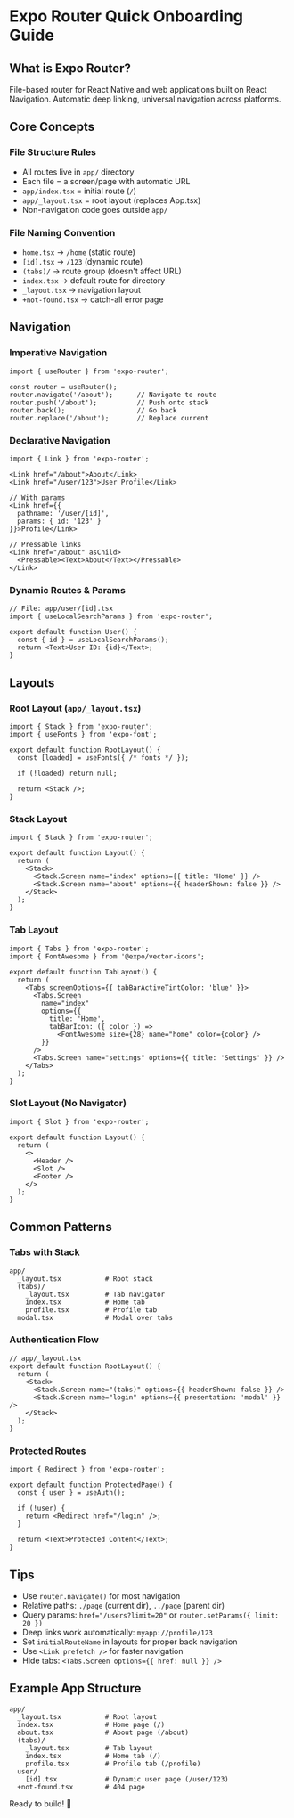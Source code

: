 # Expo Router Quick Onboarding Guide

## What is Expo Router?

File-based router for React Native and web applications built on React Navigation. Automatic deep linking, universal navigation across platforms.

## Core Concepts

### File Structure Rules
- All routes live in `app/` directory
- Each file = a screen/page with automatic URL
- `app/index.tsx` = initial route (`/`)
- `app/_layout.tsx` = root layout (replaces App.tsx)
- Non-navigation code goes outside `app/`

### File Naming Convention
- `home.tsx` → `/home` (static route)
- `[id].tsx` → `/123` (dynamic route)
- `(tabs)/` → route group (doesn't affect URL)
- `index.tsx` → default route for directory
- `_layout.tsx` → navigation layout
- `+not-found.tsx` → catch-all error page

## Navigation

### Imperative Navigation
```tsx
import { useRouter } from 'expo-router';

const router = useRouter();
router.navigate('/about');      // Navigate to route
router.push('/about');          // Push onto stack
router.back();                  // Go back
router.replace('/about');       // Replace current
```

### Declarative Navigation
```tsx
import { Link } from 'expo-router';

<Link href="/about">About</Link>
<Link href="/user/123">User Profile</Link>

// With params
<Link href={{
  pathname: '/user/[id]',
  params: { id: '123' }
}}>Profile</Link>

// Pressable links
<Link href="/about" asChild>
  <Pressable><Text>About</Text></Pressable>
</Link>
```

### Dynamic Routes & Params
```tsx
// File: app/user/[id].tsx
import { useLocalSearchParams } from 'expo-router';

export default function User() {
  const { id } = useLocalSearchParams();
  return <Text>User ID: {id}</Text>;
}
```

## Layouts

### Root Layout (`app/_layout.tsx`)
```tsx
import { Stack } from 'expo-router';
import { useFonts } from 'expo-font';

export default function RootLayout() {
  const [loaded] = useFonts({ /* fonts */ });

  if (!loaded) return null;

  return <Stack />;
}
```

### Stack Layout
```tsx
import { Stack } from 'expo-router';

export default function Layout() {
  return (
    <Stack>
      <Stack.Screen name="index" options={{ title: 'Home' }} />
      <Stack.Screen name="about" options={{ headerShown: false }} />
    </Stack>
  );
}
```

### Tab Layout
```tsx
import { Tabs } from 'expo-router';
import { FontAwesome } from '@expo/vector-icons';

export default function TabLayout() {
  return (
    <Tabs screenOptions={{ tabBarActiveTintColor: 'blue' }}>
      <Tabs.Screen
        name="index"
        options={{
          title: 'Home',
          tabBarIcon: ({ color }) =>
            <FontAwesome size={28} name="home" color={color} />
        }}
      />
      <Tabs.Screen name="settings" options={{ title: 'Settings' }} />
    </Tabs>
  );
}
```

### Slot Layout (No Navigator)
```tsx
import { Slot } from 'expo-router';

export default function Layout() {
  return (
    <>
      <Header />
      <Slot />
      <Footer />
    </>
  );
}
```

## Common Patterns

### Tabs with Stack
```
app/
  _layout.tsx           # Root stack
  (tabs)/
    _layout.tsx         # Tab navigator
    index.tsx           # Home tab
    profile.tsx         # Profile tab
  modal.tsx             # Modal over tabs
```

### Authentication Flow
```tsx
// app/_layout.tsx
export default function RootLayout() {
  return (
    <Stack>
      <Stack.Screen name="(tabs)" options={{ headerShown: false }} />
      <Stack.Screen name="login" options={{ presentation: 'modal' }} />
    </Stack>
  );
}
```

### Protected Routes
```tsx
import { Redirect } from 'expo-router';

export default function ProtectedPage() {
  const { user } = useAuth();

  if (!user) {
    return <Redirect href="/login" />;
  }

  return <Text>Protected Content</Text>;
}
```

## Tips

- Use `router.navigate()` for most navigation
- Relative paths: `./page` (current dir), `../page` (parent dir)
- Query params: `href="/users?limit=20"` or `router.setParams({ limit: 20 })`
- Deep links work automatically: `myapp://profile/123`
- Set `initialRouteName` in layouts for proper back navigation
- Use `<Link prefetch />` for faster navigation
- Hide tabs: `<Tabs.Screen options={{ href: null }} />`

## Example App Structure
```
app/
  _layout.tsx           # Root layout
  index.tsx             # Home page (/)
  about.tsx             # About page (/about)
  (tabs)/
    _layout.tsx         # Tab layout
    index.tsx           # Home tab (/)
    profile.tsx         # Profile tab (/profile)
  user/
    [id].tsx            # Dynamic user page (/user/123)
  +not-found.tsx        # 404 page
```

Ready to build! 🚀
